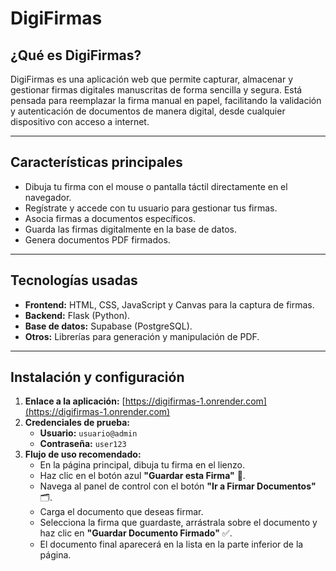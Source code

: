 # DigiFirmas

## ¿Qué es DigiFirmas?

DigiFirmas es una aplicación web que permite capturar, almacenar y gestionar firmas digitales manuscritas de forma sencilla y segura. Está pensada para reemplazar la firma manual en papel, facilitando la validación y autenticación de documentos de manera digital, desde cualquier dispositivo con acceso a internet.

---

## Características principales

- Dibuja tu firma con el mouse o pantalla táctil directamente en el navegador.
- Regístrate y accede con tu usuario para gestionar tus firmas.
- Asocia firmas a documentos específicos.
- Guarda las firmas digitalmente en la base de datos.
- Genera documentos PDF firmados.


---

## Tecnologías usadas

-   **Frontend:** HTML, CSS, JavaScript y Canvas para la captura de firmas.
-   **Backend:** Flask (Python).
-   **Base de datos:** Supabase (PostgreSQL).
-   **Otros:** Librerías para generación y manipulación de PDF.

---

## Instalación y configuración

1.  **Enlace a la aplicación:** [https://digifirmas-1.onrender.com](https://digifirmas-1.onrender.com)
2.  **Credenciales de prueba:**
    -   **Usuario:** `usuario@admin`
    -   **Contraseña:** `user123`
3.  **Flujo de uso recomendado:**
    -   En la página principal, dibuja tu firma en el lienzo.
    -   Haz clic en el botón azul **"Guardar esta Firma"** 💾.
    -   Navega al panel de control con el botón **"Ir a Firmar Documentos"** 🗂️.
    -   Carga el documento que deseas firmar.
    -   Selecciona la firma que guardaste, arrástrala sobre el documento y haz clic en **"Guardar Documento Firmado"** ✅.
    -   El documento final aparecerá en la lista en la parte inferior de la página.
